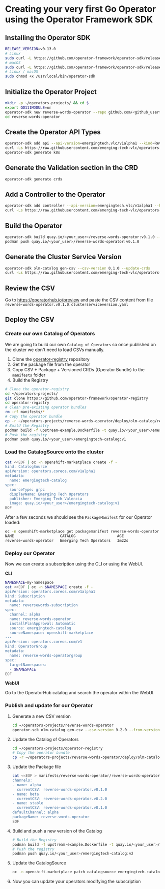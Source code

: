 # Creating your very first Go Operator using the Operator Framework SDK



## Installing the Operator SDK

~~~sh
RELEASE_VERSION=v0.13.0
# Linux
sudo curl -L https://github.com/operator-framework/operator-sdk/releases/download/${RELEASE_VERSION}/operator-sdk-${RELEASE_VERSION}-x86_64-linux-gnu -o /usr/local/bin/operator-sdk
# macOS
sudo curl -L https://github.com/operator-framework/operator-sdk/releases/download/${RELEASE_VERSION}/operator-sdk-${RELEASE_VERSION}-x86_64-apple-darwin -o /usr/local/bin/operator-sdk
# Linux / macOS
sudo chmod +x /usr/local/bin/operator-sdk
~~~

## Initialize the Operator Project

~~~sh
mkdir -p ~/operators-projects/ && cd $_
export GO111MODULE=on
operator-sdk new reverse-words-operator --repo github.com/<github_user>/reverse-words-operator
cd reverse-words-operator
~~~

## Create the Operator API Types

~~~sh
operator-sdk add api --api-version=emergingtech.vlc/v1alpha1 --kind=ReverseWordsApp
curl -Ls https://raw.githubusercontent.com/emerging-tech-vlc/operators-everywhere/master/go-operator/files/reversewordsapp_types.go -o pkg/apis/emergingtech/v1alpha1/reversewordsapp_types.go
operator-sdk generate k8s
~~~

## Generate the Validation section in the CRD

~~~sh
operator-sdk generate crds
~~~

## Add a Controller to the Operator

~~~sh
operator-sdk add controller --api-version=emergingtech.vlc/v1alpha1 --kind=ReverseWordsApp
curl -Ls https://raw.githubusercontent.com/emerging-tech-vlc/operators-everywhere/master/go-operator/files/reversewordsapp_controller.go -o pkg/controller/reversewordsapp/reversewordsapp_controller.go
~~~

## Build the Operator

~~~sh
operator-sdk build quay.io/<your_user>/reverse-words-operator:v0.1.0 --image-builder podman
podman push quay.io/<your_user>/reverse-words-operator:v0.1.0
~~~

## Generate the Cluster Service Version 

~~~sh
operator-sdk olm-catalog gen-csv --csv-version 0.1.0 --update-crds
curl -Ls https://raw.githubusercontent.com/emerging-tech-vlc/operators-everywhere/master/go-operator/files/reverse-words-operator.v0.1.0.clusterserviceversion.yaml -o deploy/olm-catalog/reverse-words-operator/0.1.0/reverse-words-operator.v0.1.0.clusterserviceversion.yaml
~~~

## Review the CSV

Go to https://operatorhub.io/preview and paste the CSV content from file `reverse-words-operator.v0.1.0.clusterserviceversion.yaml`

## Deploy the CSV

### Create our own Catalog of Operators

We are going to build our own `Catalog of Operators` so once published on the cluster we don't need to load CSVs manually.

1. Clone the [operator-registry](https://github.com/operator-framework/operator-registry) repository
2. Get the package file from the operator
3. Copy CSV + Package + Versioned CRDs (Operator Bundle) to the `manifests` folder
4. Build the Registry

~~~sh
# Clone the operator-registry
cd ~/operators-projects/
git clone https://github.com/operator-framework/operator-registry
cd operator-registry
# Clean pre-existing operator bundles
rm -rf manifests/*
# Copy the operator bundle
cp -r ~/operators-projects/reverse-words-operator/deploy/olm-catalog/reverse-words-operator manifests/
# Build the Registry
podman build -f upstream-example.Dockerfile -t quay.io/<your_user>/emergingtech-catalog:v1
# Push the registry
podman push quay.io/<your_user>/emergingtech-catalog:v1
~~~

### Load the CatalogSource onto the cluster

~~~sh
cat <<EOF | oc -n openshift-marketplace create -f -
kind: CatalogSource
apiVersion: operators.coreos.com/v1alpha1
metadata:
  name: emergingtech-catalog
spec:
  sourceType: grpc
  displayName: Emerging Tech Operators
  publisher: Emerging Tech Valencia
  image: quay.io/<your_user>/emergingtech-catalog:v1
EOF
~~~

After a few seconds we should see the `PackageManifest` for our Operator loaded:

~~~sh
oc -n openshift-marketplace get packagemanifest reverse-words-operator
NAME                     CATALOG                   AGE
reverse-words-operator   Emerging Tech Operators   3m22s
~~~

### Deploy our Operator

Now we can create a subscription using the CLI or using the WebUI.

**CLI**

~~~sh
NAMESPACE=my-namespace
cat <<EOF | oc -n $NAMESPACE create -f - 
apiVersion: operators.coreos.com/v1alpha1
kind: Subscription
metadata:
  name: reversewords-subscription
spec:
  channel: alpha
  name: reverse-words-operator
  installPlanApproval: Automatic
  source: emergingtech-catalog
  sourceNamespace: openshift-marketplace
---
apiVersion: operators.coreos.com/v1
kind: OperatorGroup
metadata:
  name: reverse-words-operatorgroup
spec:
  targetNamespaces:
  - $NAMESPACE
EOF
~~~

**WebUI**

Go to the OperatorHub catalog and search the operator within the WebUI.

### Publish and update for our Operator

1. Generate a new CSV version

   ~~~sh
   cd ~/operators-projects/reverse-words-operator
   operator-sdk olm-catalog gen-csv --csv-version 0.2.0 --from-version 0.1.0 --update-crds
   ~~~
2. Update the Catalog of Operators
   
   ~~~sh
   cd ~/operators-projects/operator-registry
   # Copy the operator bundle
   cp -r ~/operators-projects/reverse-words-operator/deploy/olm-catalog/reverse-words-operator manifests/
   ~~~
3. Update the Package file

   ~~~sh
   cat <<EOF > manifests/reverse-words-operator/reverse-words-operator.package.yaml
   channels:
   - name: alpha
     currentCSV: reverse-words-operator.v0.1.0
   - name: beta
     currentCSV: reverse-words-operator.v0.2.0
   - name: stable
     currentCSV: reverse-words-operator.v0.1.0
   defaultChannel: alpha
   packageName: reverse-words-operator
   EOF
   ~~~
4. Build and push a new version of the Catalog

   ~~~sh
   # Build the Registry
   podman build -f upstream-example.Dockerfile -t quay.io/<your_user>/emergingtech-catalog:v2
   # Push the registry
   podman push quay.io/<your_user>/emergingtech-catalog:v2
   ~~~
5. Update the CatalogSource

   ~~~sh
   oc -n openshift-marketplace patch catalogsource emergingtech-catalog -p '{"spec":{"image":"quay.io/mavazque/emergingtech-catalog:v2"}}' --type merge
   ~~~
6. Now you can update your operators modifying the subscription